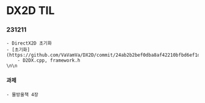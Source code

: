 # DX2D TIL

### 231211
    - DirectX2D 초기화
    - [초기화](https://github.com/VaVamVa/DX2D/commit/24ab2b2bef0dba8af42210bfbd6ef1dfd588eaa5)
        - D2DX.cpp, framework.h
    \n\n
#### 과제
    - 물방울책 4장